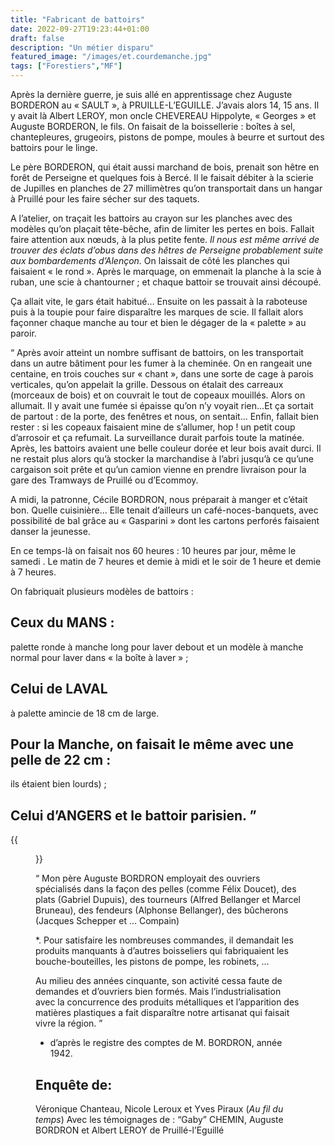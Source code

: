 ```yaml
---
title: "Fabricant de battoirs"
date: 2022-09-27T19:23:44+01:00
draft: false
description: "Un métier disparu"
featured_image: "/images/et.courdemanche.jpg"
tags: ["Forestiers","MF"]
---
```



Après la dernière guerre, je suis allé en apprentissage
chez Auguste BORDERON au « SAULT », 
à PRUILLE-L’EGUILLE. J’avais alors 14, 15 ans. 
Il y avait là Albert LEROY, mon oncle 
CHEVEREAU Hippolyte, « Georges » et Auguste 
BORDERON, le fils. On faisait de la boissellerie :
boîtes à sel, chantepleures, grugeoirs, pistons de pompe, 
moules à beurre et surtout des battoirs pour le linge.
  
Le père BORDERON, qui était aussi marchand de bois,
prenait son hêtre en forêt de Perseigne et quelques fois à Bercé.
Il le faisait débiter à la scierie de Jupilles en 
planches de 27 millimètres qu’on transportait dans un hangar
à Pruillé pour les faire sécher sur des taquets.
  
A l’atelier, on traçait les battoirs au crayon sur 
les planches avec des modèles qu’on plaçait tête-bêche,
afin de limiter les pertes en bois. Fallait faire attention 
aux nœuds, à la plus petite fente. 
  *Il nous est même arrivé de trouver des éclats d’obus
  dans des hêtres de Perseigne probablement suite 
  aux bombardements d’Alençon.*
On laissait de côté les planches qui faisaient « le rond ».
Après le marquage, on emmenait la planche à 
la scie à ruban, une scie à chantourner ; 
et chaque battoir se trouvait ainsi découpé.
  
Ça allait vite, le gars était habitué... 
Ensuite on les passait à la raboteuse puis à la toupie
pour faire disparaître les marques de scie. 
Il fallait alors façonner chaque manche au tour et 
bien le dégager de la « palette » au paroir.
 
“ Après avoir atteint un nombre suffisant de battoirs,
on les transportait dans un autre bâtiment pour les 
fumer à la cheminée. On en rangeait une centaine, 
en trois couches sur « chant », dans une sorte de 
cage à parois verticales, qu’on appelait la grille. 
Dessous on étalait des carreaux (morceaux de bois) 
et on couvrait le tout de copeaux mouillés.
  Alors on allumait. Il y avait une fumée si épaisse 
  qu’on n’y voyait rien...Et ça sortait de partout : 
  de la porte, des fenêtres et nous, on sentait... 
  Enfin, fallait bien rester : si les copeaux faisaient
  mine de s’allumer, hop ! un petit coup d’arrosoir et 
  ça refumait. La surveillance durait parfois toute la matinée.
  Après, les battoirs avaient une belle couleur dorée et 
  leur bois avait durci. Il ne restait plus alors qu’à stocker
  la marchandise à l’abri jusqu’à ce qu’une cargaison 
  soit prête et qu’un camion vienne en prendre livraison
  pour la gare des Tramways de Pruillé ou d’Ecommoy.
  
A midi, la patronne, Cécile BORDRON, nous préparait
à manger et c’était bon. Quelle cuisinière... Elle tenait 
d’ailleurs un café-noces-banquets, avec possibilité de bal 
grâce au « Gasparini » dont les cartons perforés faisaient 
danser la jeunesse.
  
En ce temps-là on faisait nos 60 heures : 10 heures
par jour, même le samedi . Le matin de 7 heures et demie 
à midi et le soir de 1 heure et demie à 7 heures. 
  
On fabriquait plusieurs modèles de battoirs :
## Ceux du MANS :
palette ronde à manche long pour laver debout et un modèle 
à manche normal pour laver dans « la boîte à laver » ; 
## Celui de LAVAL 
à palette amincie de 18 cm de large.
## Pour la Manche, on faisait le même avec une pelle de 22 cm :
ils étaient bien lourds) ; 
## Celui d’ANGERS et le battoir parisien. ”	


{{<figure src="/images/articles/battoirs.jpg" title="La production du fabricant de battoirs">}}

 
“ Mon père Auguste BORDRON employait des ouvriers
 spécialisés dans la façon des pelles (comme Félix Doucet), 
des plats (Gabriel Dupuis), des tourneurs (Alfred Bellanger 
et Marcel Bruneau), des fendeurs (Alphonse Bellanger), 
des bûcherons (Jacques Schepper et ... Compain) 

*. Pour satisfaire les nombreuses commandes, 
il demandait les produits manquants à d’autres boisseliers 
qui fabriquaient les bouche-bouteilles, les pistons de pompe, 
les robinets, ... 

Au milieu des années cinquante, son activité cessa faute de 
demandes et d’ouvriers bien formés. Mais l’industrialisation 
avec la concurrence des produits métalliques et l’apparition 
des matières plastiques a fait disparaître notre artisanat 
qui faisait vivre la région.  ”               

 * d’après le registre des comptes de M. BORDRON, année 1942.
 
## Enquête de:
Véronique Chanteau, 
Nicole Leroux et Yves Piraux (*Au fil du temps*)
Avec les témoignages de :
 “Gaby” CHEMIN, Auguste BORDRON et Albert LEROY 
 de Pruillé-l’Eguillé



